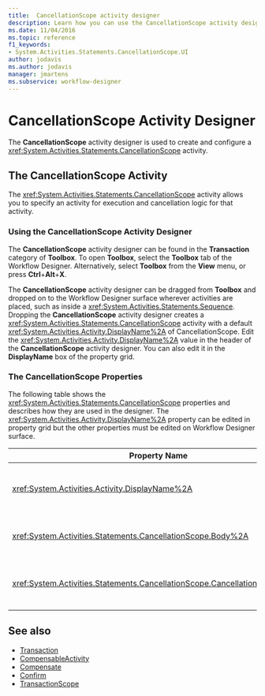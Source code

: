 ```yaml
---
title:  CancellationScope activity designer
description: Learn how you can use the CancellationScope activity designer in Workflow Designer to create and configure a CancellationScope activity.
ms.date: 11/04/2016
ms.topic: reference
f1_keywords:
- System.Activities.Statements.CancellationScope.UI
author: jodavis
ms.author: jodavis
manager: jmartens
ms.subservice: workflow-designer
---
```

# CancellationScope Activity Designer

The **CancellationScope** activity designer is used to create and configure a <xref:System.Activities.Statements.CancellationScope> activity.

## The CancellationScope Activity

The <xref:System.Activities.Statements.CancellationScope> activity allows you to specify an activity for execution and cancellation logic for that activity.

### Using the CancellationScope Activity Designer

The **CancellationScope** activity designer can be found in the **Transaction** category of **Toolbox**. To open **Toolbox**, select the **Toolbox** tab of the Workflow Designer. Alternatively, select **Toolbox** from the **View** menu, or press **Ctrl**+**Alt**+**X**.

The **CancellationScope** activity designer can be dragged from **Toolbox** and dropped on to the Workflow Designer surface wherever activities are placed, such as inside a <xref:System.Activities.Statements.Sequence>. Dropping the **CancellationScope** activity designer creates a <xref:System.Activities.Statements.CancellationScope> activity with a default <xref:System.Activities.Activity.DisplayName%2A> of CancellationScope. Edit the <xref:System.Activities.Activity.DisplayName%2A> value in the header of the **CancellationScope** activity designer. You can also edit it in the **DisplayName** box of the property grid.

### The CancellationScope Properties

The following table shows the <xref:System.Activities.Statements.CancellationScope> properties and describes how they are used in the designer. The <xref:System.Activities.Activity.DisplayName%2A> property can be edited in property grid but the other properties must be edited on Workflow Designer surface.

|Property Name|Required|Usage|
|-|--------------|-|
|<xref:System.Activities.Activity.DisplayName%2A>|False|The optional friendly name of the <xref:System.Activities.Statements.CancellationScope> activity. The default is CancellationScope. Although the <xref:System.Activities.Activity.DisplayName%2A> value is not strictly required, it is a best practice to use one.|
|<xref:System.Activities.Statements.CancellationScope.Body%2A>|True|Specifies the activity for which cancellation logic is provided. To add the <xref:System.Activities.Statements.CancellationScope.Body%2A> activity, drop an activity from **Toolbox** into the **Body** box on the **CancellationScope** activity designer. Add the hint text "Drop Activity Here".|
|<xref:System.Activities.Statements.CancellationScope.CancellationHandler%2A>|True|Specifies the activity that is executed if there's a cancellation. To add the <xref:System.Activities.Statements.CancellationScope.CancellationHandler%2A> activity, drop an activity from **Toolbox** into the **CancellationHandler** box on the **CancellationScope** activity designer. Add the hint text "Drop Activity Here".|

## See also

- [Transaction](../workflow-designer/transaction-activity-designers.md)
- [CompensableActivity](../workflow-designer/compensableactivity-activity-designer.md)
- [Compensate](../workflow-designer/compensate-activity-designer.md)
- [Confirm](../workflow-designer/confirm-activity-designer.md)
- [TransactionScope](../workflow-designer/transactionscope-activity-designer.md)
